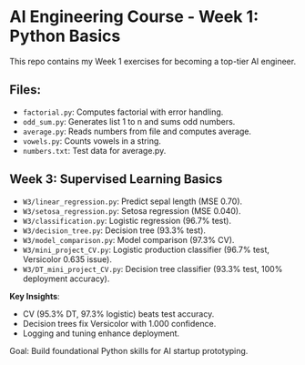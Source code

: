 # AI Engineering Course - Week 1: Python Basics
This repo contains my Week 1 exercises for becoming a top-tier AI engineer.

## Files:
- `factorial.py`: Computes factorial with error handling.
- `odd_sum.py`: Generates list 1 to n and sums odd numbers.
- `average.py`: Reads numbers from file and computes average.
- `vowels.py`: Counts vowels in a string.
- `numbers.txt`: Test data for average.py.

## Week 3: Supervised Learning Basics
- `W3/linear_regression.py`: Predict sepal length (MSE 0.70).
- `W3/setosa_regression.py`: Setosa regression (MSE 0.040).
- `W3/classification.py`: Logistic regression (96.7% test).
- `W3/decision_tree.py`: Decision tree (93.3% test).
- `W3/model_comparison.py`: Model comparison (97.3% CV).
- `W3/mini_project_CV.py`: Logistic production classifier (96.7% test, Versicolor 0.635 issue).
- `W3/DT_mini_project_CV.py`: Decision tree classifier (93.3% test, 100% deployment accuracy).

**Key Insights**: 
- CV (95.3% DT, 97.3% logistic) beats test accuracy.
- Decision trees fix Versicolor with 1.000 confidence.
- Logging and tuning enhance deployment.

Goal: Build foundational Python skills for AI startup prototyping.

